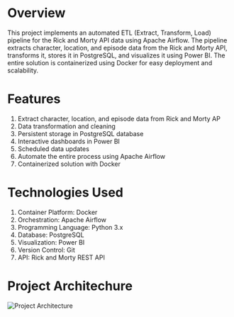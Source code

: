 ﻿# Overview
This project implements an automated ETL (Extract, Transform, Load) pipeline for the Rick and Morty API data using Apache Airflow. The pipeline extracts character, location, and episode data from the Rick and Morty API, transforms it, stores it in PostgreSQL, and visualizes it using Power BI. The entire solution is containerized using Docker for easy deployment and scalability.

# Features
1. Extract character, location, and episode data from Rick and Morty AP
2. Data transformation and cleaning
3. Persistent storage in PostgreSQL database
4. Interactive dashboards in Power BI
5. Scheduled data updates
6. Automate the entire process using Apache Airflow
7. Containerized solution with Docker

# Technologies Used
1. Container Platform: Docker
2. Orchestration: Apache Airflow
3. Programming Language: Python 3.x
4. Database: PostgreSQL
5. Visualization: Power BI
6. Version Control: Git
7. API: Rick and Morty REST API

# Project Architechure
![Project Architecture](https://github.com/user-attachments/assets/8debafca-c7d1-45c7-acd1-1b59b7bcfd86)
